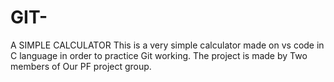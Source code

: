 # GIT-
A SIMPLE CALCULATOR
This is a very simple calculator made on vs code in C language in order to practice Git working.
The project is made by Two members of Our PF project group.

